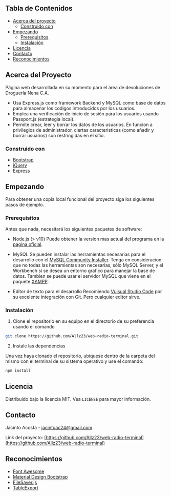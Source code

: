 <!-- PROJECT SHIELDS -->
<!--
*** I'm using markdown "reference style" links for readability.
*** Reference links are enclosed in brackets [ ] instead of parentheses ( ).
*** See the bottom of this document for the declaration of the reference variables
*** for contributors-url, forks-url, etc. This is an optional, concise syntax you may use.
*** https://www.markdownguide.org/basic-syntax/#reference-style-links
-->

<!-- [![Contributors][contributors-shield]][contributors-url]
[![Forks][forks-shield]][forks-url]
[![Stargazers][stars-shield]][stars-url]
[![Issues][issues-shield]][issues-url]
[![MIT License][license-shield]][license-url]
[![LinkedIn][linkedin-shield]][linkedin-url] -->

<!-- PROJECT LOGO -->
<!-- <br />
<p align="center">
  <a href="https://github.com/Allz23/repo">
    <img src="images/logo.png" alt="Logo" width="80" height="80">
  </a>

  <h3 align="center">YOUR_TITLE</h3>

  <p align="center">
    YOUR_SHORT_DESCRIPTION
    <br />
    <a href="https://github.com/Allz23/repo"><strong>Explore the docs »</strong></a>
    <br />
    <br />
    <a href="https://github.com/Allz23/repo">View Demo</a>
    ·
    <a href="https://github.com/Allz23/repo/issues">Report Bug</a>
    ·
    <a href="https://github.com/Allz23/repo/issues">Request Feature</a>
  </p>
</p>
 -->

<!-- TABLE OF CONTENTS -->

## Tabla de Contenidos

- [Acerca del proyecto](#acerca-del-proyecto)
  - [Construido con](#construido-con)
- [Empezando](#empezando)
  - [Prerequisitos](#prerequisitos)
  - [Instalación](#instalacion)
- [Licencia](#licencia)
- [Contacto](#contacto)
- [Reconocimientos](#reconocimientos)

<!-- ABOUT THE PROJECT -->

## Acerca del Proyecto

Página web desarrollada en su momento para el área de devoluciones de Droguería Nena C.A.

- Usa Express.js como framework Backend y MySQL como base de datos para almacenar los codigos introducidos por los usuarios.
- Emplea una verificación de inicio de sesión para los usuarios usando Passport.js (estrategia local).
- Permite crear, leer y borrar los datos de los usuarios. En funcion a privilegios de administrador, ciertas caracteristicas (como añadir y borrar usuarios) son restringidas en el sitio.

### Construido con

- [Bootstrap](http://getbootstrap.com/)
- [jQuery](https://jquery.com)
- [Express](https://expressjs.com/es/)

<!-- GETTING STARTED -->

## Empezando

Para obtener una copia local funcional del proyecto siga los siguientes pasos de ejemplo.

### Prerequisitos

Antes que nada, necesitará los siguientes paquetes de software:

- Node.js (> v10)
  Puede obtener la version mas actual del programa en la [pagina oficial](https://nodejs.org/es/).

- MySQL
  Se pueden instalar las herramientas necesarias para el desarrollo con el [MySQL Community Installer](https://dev.mysql.com/downloads/installer/). Tenga en consideracion que no todas las herramientas son necesarias, sólo MySQL Server, y el Workbench si se desea un entorno grafico para manejar la base de datos. Tambien se puede usar el servidor MySQL que viene en el paquete [XAMPP](https://www.apachefriends.org/es/download.html).

- Editor de texto para el desarrollo
  Recomiendo [Vuisual Studio Code](https://code.visualstudio.com/download) por su excelente integración con Git. Pero cualquier editor sirve.

### Instalación

1. Clone el repositorio en su equipo en el directorio de su preferencia usando el comando

```sh
git clone https://github.com/Allz23/web-radio-terminal.git
```

2. Instale las dependencias

Una vez haya clonado el repositorio, ubiquese dentro de la carpeta del mismo con el terminal de su sistema operativo y use el comando:

```sh
npm install
```

<!-- LICENSE -->

## Licencia

Distribuido bajo la licencia MIT. Vea `LICENSE` para mayor información.

<!-- CONTACT -->

## Contacto

Jacinto Acosta - jacintoac24@gmail.com

Link del proyecto: [https://github.com/Allz23/web-radio-terminal](https://github.com/Allz23/web-radio-terminal)

<!-- ACKNOWLEDGEMENTS -->

## Reconocimientos

- [Font Awesome](https://fontawesome.com)
- [Material Design Bootstrap](https://mdbootstrap.com/docs/jquery/getting-started/download/)
- [FileSaver.js](https://github.com/eligrey/FileSaver.js/)
- [TableExport](https://tableexport.v5.travismclarke.com/)
